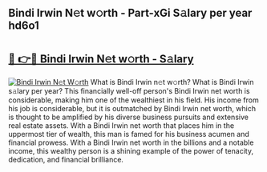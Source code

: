 ## Bindi Irwin N𝚎t w𝚘rth - Part-xGi S𝚊lary per year hd6o1

# <h2><a href="http://gc1cwaf.nevu.top/?p=Bindi+Irwin">🔗 👉🔴 Bindi Irwin N𝚎t w𝚘rth - S𝚊lary</a></h2>

[![Bindi Irwin N𝚎t W𝚘rth](https://i.imgur.com/Oavwk0R.jpeg)](http://gc1cwaf.nevu.top/?p=Bindi+Irwin)
What is Bindi Irwin n𝚎t w𝚘rth? What is Bindi Irwin s𝚊lary per year?
This financially well-off person's Bindi Irwin net worth is considerable, making him one of the wealthiest in his field. His income from his job is considerable, but it is outmatched by Bindi Irwin net worth, which is thought to be amplified by his diverse business pursuits and extensive real estate assets. With a Bindi Irwin net worth that places him in the uppermost tier of wealth, this man is famed for his business acumen and financial prowess. With a Bindi Irwin net worth in the billions and a notable income, this wealthy person is a shining example of the power of tenacity, dedication, and financial brilliance.
